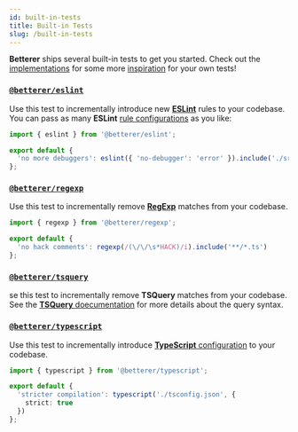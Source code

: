```yaml
---
id: built-in-tests
title: Built-in Tests
slug: /built-in-tests
---
```


**Betterer** ships several built-in tests to get you started. Check out the [implementations](https://github.com/phenomnomnominal/betterer/blob/master/packages/eslint/src/eslint.ts) for some more [inspiration](https://github.com/phenomnomnominal/betterer/blob/master/packages/typescript/src/typescript.ts) for your own tests!

### [`@betterer/eslint`](https://www.npmjs.com/package/@betterer/eslint)

Use this test to incrementally introduce new [**ESLint**](https://eslint.org/) rules to your codebase. You can pass as many **ESLint** [rule configurations](https://eslint.org/docs/rules/) as you like:

```typescript
import { eslint } from '@betterer/eslint';

export default {
  'no more debuggers': eslint({ 'no-debugger': 'error' }).include('./src/**/*.ts')
};
```

### [`@betterer/regexp`](https://www.npmjs.com/package/@betterer/regexp)

Use this test to incrementally remove [**RegExp**](https://developer.mozilla.org/en-US/docs/Web/JavaScript/Reference/Global_Objects/RegExp) matches from your codebase.

```typescript
import { regexp } from '@betterer/regexp';

export default {
  'no hack comments': regexp(/(\/\/\s*HACK)/i).include('**/*.ts')
};
```

### [`@betterer/tsquery`](https://www.npmjs.com/package/@betterer/tsquery)

se this test to incrementally remove **TSQuery** matches from your codebase. See the [**TSQuery** doecumentation](https://github.com/phenomnomnominal/tsquery) for more details about the query syntax.

### [`@betterer/typescript`](https://www.npmjs.com/package/@betterer/typescript)

Use this test to incrementally introduce [**TypeScript** configuration](https://www.typescriptlang.org/docs/handbook/compiler-options.html) to your codebase.

```typescript
import { typescript } from '@betterer/typescript';

export default {
  'stricter compilation': typescript('./tsconfig.json', {
    strict: true
  })
};
```
